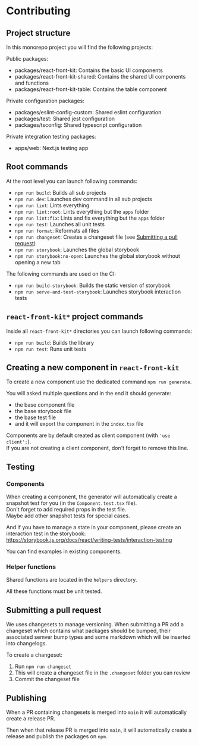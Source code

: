 # Contributing

## Project structure

In this monorepo project you will find the following projects:

Public packages:

- packages/react-front-kit: Contains the basic UI components
- packages/react-front-kit-shared: Contains the shared UI components and functions
- packages/react-front-kit-table: Contains the table component

Private configuration packages:

- packages/eslint-config-custom: Shared eslint configuration
- packages/test: Shared jest configuration
- packages/tsconfig: Shared typescript configuration

Private integration testing packages:

- apps/web: Next.js testing app

## Root commands

At the root level you can launch following commands:

- `npm run build`: Builds all sub projects
- `npm run dev`: Launches dev command in all sub projects
- `npm run lint`: Lints everything
- `npm run lint:root`: Lints everything but the `apps` folder
- `npm run lint:fix`: Lints and fix everything but the `apps` folder
- `npm run test`: Launches all unit tests
- `npm run format`: Reformats all files
- `npm run changeset`: Creates a changeset file (see [Submitting a pull request](#submitting-a-pull-request))
- `npm run storybook`: Launches the global storybook
- `npm run storybook:no-open`: Launches the global storybook without opening a new tab

The following commands are used on the CI:

- `npm run build-storybook`: Builds the static version of storybook
- `npm run serve-and-test-storybook`: Launches storybook interaction tests

## `react-front-kit*` project commands

Inside all `react-front-kit*` directories you can launch following commands:

- `npm run build`: Builds the library
- `npm run test`: Runs unit tests

## Creating a new component in `react-front-kit`

To create a new component use the dedicated command `npm run generate`.

You will asked multiple questions and in the end it should generate:

- the base component file
- the base storybook file
- the base test file
- and it will export the component in the `index.tsx` file

Components are by default created as client component (with `'use client';`).  
If you are not creating a client component, don't forget to remove this line.

## Testing

### Components

When creating a component, the generator will automatically create a snapshot test for you (in the `Component.test.tsx` file).  
Don't forget to add required props in the test file.  
Maybe add other snapshot tests for special cases.

And if you have to manage a state in your component, please create an interaction test in the storybook: https://storybook.js.org/docs/react/writing-tests/interaction-testing

You can find examples in existing components.

### Helper functions

Shared functions are located in the `helpers` directory.

All these functions must be unit tested.

## Submitting a pull request

We uses changesets to manage versioning. When submitting a PR add a changeset which contains what packages should be bumped, their associated semver bump types and some markdown which will be inserted into changelogs.

To create a changeset:

1. Run `npm run changeset`
2. This will create a changeset file in the `.changeset` folder you can review
3. Commit the changeset file

## Publishing

When a PR containing changesets is merged into `main` it will automatically create a release PR.

Then when that release PR is merged into `main`, it will automatically create a release and publish the packages on `npm`.
